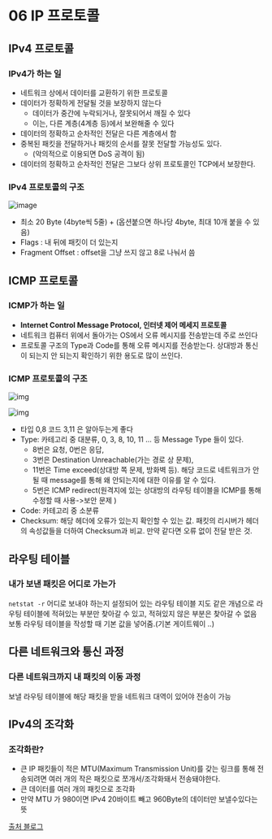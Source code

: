 
# 06 IP 프로토콜

 



## IPv4 프로토콜

### IPv4가 하는 일

- 네트워크 상에서 데이터를 교환하기 위한 프로토콜
- 데이터가 정확하게 전달될 것을 보장하지 않는다
  - 데이터가 중간에 누락되거나, 잘못되어서 깨질 수 있다
  - 이는, 다른 계층(4계층 등)에서 보완해줄 수 있다
- 데이터의 정확하고 순차적인 전달은 다른 계층에서 함
- 중복된 패킷을 전달하거나 패킷의 순서를 잘못 전달할 가능성도 있다.
  - (악의적으로 이용되면 DoS 공격이 됨)
- 데이터의 정확하고 순차적인 전달은 그보다 상위 프로토콜인 TCP에서 보장한다.



### IPv4 프로토콜의 구조
![image](https://user-images.githubusercontent.com/69442847/197900587-f9f105a3-a09f-45c5-9927-158eb50ca83b.png)

- 최소 20 Byte (4byte씩 5줄) + (옵션붙으면 하나당 4byte, 최대 10개 붙을 수 있음)
- Flags : 내 뒤에 패킷이 더 있는지
- Fragment Offset : offset을 그냥 쓰지 않고 8로 나눠서 씀



## ICMP 프로토콜

### ICMP가 하는 일

- **Internet Control Message Protocol, 인터넷 제어 메세지 프로토콜**
- 네트워크 컴퓨터 위에서 돌아가는 OS에서 오류 메시지를 전송받는데 주로 쓰인다
- 프로토콜 구조의 Type과 Code를 통해 오류 메시지를 전송받는다. 상대방과 통신이 되는지 안 되는지 확인하기 위한 용도로 많이 쓰인다.



### ICMP 프로토콜의 구조

![img](https://upload.wikimedia.org/wikipedia/commons/thumb/e/e1/ICMP_header_-_General-en.svg/300px-ICMP_header_-_General-en.svg.png)

![img](https://image.slidesharecdn.com/internetcontrolmessageprotocol-121115085749-phpapp01/95/internet-control-message-protocol-13-638.jpg?cb=1352969905)

- 타입 0,8 코드 3,11 은 알아두는게 좋다
- Type: 카테고리 중 대분류, 0, 3, 8, 10, 11 ... 등 Message Type 들이 있다. 
  - 8번은 요청, 0번은 응답, 
  - 3번은 Destination Unreachable(가는 경로 상 문제), 
  - 11번은 Time exceed(상대방 쪽 문제, 방화벽 등). 해당 코드로 네트워크가 안될 때 message를 통해 왜 안되는지에 대한 이유를 알 수 있다. 
  - 5번은 ICMP redirect(원격지에 있는 상대방의 라우팅 테이블을 ICMP를 통해 수정할 때 사용->보안 문제 )
- Code: 카테고리 중 소분류
- Checksum: 해당 헤더에 오류가 있는지 확인할 수 있는 값. 패킷의 리시버가 헤더의 속성값들을 더하여 Checksum과 비교. 만약 같다면 오류 없이 전달 받은 것.

## 라우팅 테이블
### 내가 보낸 패킷은 어디로 가는가
```netstat -r```
어디로 보내야 하는지 설정되어 있는 라우팅 테이블
지도 같은 개념으로 라우팅 테이블에 적혀있는 부분만 찾아갈 수 있고, 적혀있지 않은 부분은 찾아갈 수 없음
보통 라우팅 테이블을 작성할 때 기본 값을 넣어줌.(기본 게이트웨이 ..)

## 다른 네트워크와 통신 과정
### 다른 네트워크까지 내 패킷의 이동 과정
보낼 라우팅 테이블에 해당 패킷을 받을 네트워크 대역이 있어야 전송이 가능

## IPv4의 조각화

### 조각화란?

- 큰 IP 패킷들이 적은 MTU(Maximum Transmission Unit)를 갖는 링크를 통해 전송되려면 여러 개의 작은 패킷으로 쪼개서/조각화돼서 전송돼야한다.
- 큰 데이터를 여러 개의 패킷으로 조각화
- 만약 MTU 가 980이면 IPv4 20바이트 빼고 960Byte의 데이터만 보낼수있다는 뜻


[출처 블로그](https://velog.io/@ppmyor/%EB%84%A4%ED%8A%B8%EC%9B%8C%ED%81%AC-06.-%EB%A9%80%EB%A6%AC-%EC%9E%88%EB%8A%94-%EC%BB%B4%ED%93%A8%ED%84%B0%EB%81%BC%EB%A6%AC%EB%8A%94-%EC%9D%B4%EB%A0%87%EA%B2%8C-%EB%8D%B0%EC%9D%B4%ED%84%B0%EB%A5%BC-%EC%A3%BC%EA%B3%A0%EB%B0%9B%EB%8A%94%EB%8B%A4)
